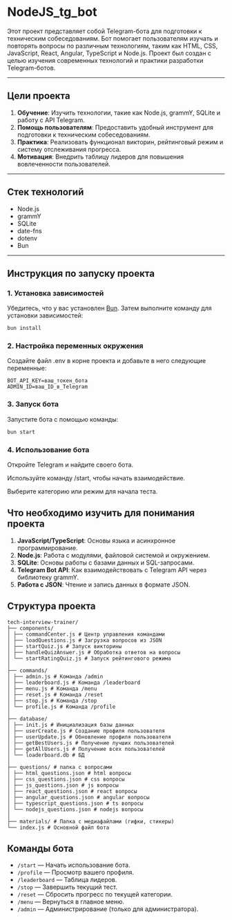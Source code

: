 # NodeJS_tg_bot
Этот проект представляет собой Telegram-бота для подготовки к техническим собеседованиям. Бот помогает пользователям изучать и повторять вопросы по различным технологиям, таким как HTML, CSS, JavaScript, React, Angular, TypeScript и Node.js. Проект был создан с целью изучения современных технологий и практики разработки Telegram-ботов.

---

## **Цели проекта**
1. **Обучение**: Изучить технологии, такие как Node.js, grammY, SQLite и работу с API Telegram.
2. **Помощь пользователям**: Предоставить удобный инструмент для подготовки к техническим собеседованиям.
3. **Практика**: Реализовать функционал викторин, рейтинговый режим и систему отслеживания прогресса.
4. **Мотивация**: Внедрить таблицу лидеров для повышения вовлеченности пользователей.

---

## **Стек технологий**
- Node.js
- grammY
- SQLite
- date-fns
- dotenv
- Bun

---

## **Инструкция по запуску проекта**

### **1. Установка зависимостей**

Убедитесь, что у вас установлен [Bun](https://bun.sh/). Затем выполните команду для установки зависимостей:
```bash
bun install
```

### **2. Настройка переменных окружения**

Создайте файл .env в корне проекта и добавьте в него следующие переменные:
```env
BOT_API_KEY=ваш_токен_бота
ADMIN_ID=ваш_ID_в_Telegram
```

### **3. Запуск бота**

Запустите бота с помощью команды:
```bash
bun start
```

### **4. Использование бота**

Откройте Telegram и найдите своего бота.

Используйте команду /start, чтобы начать взаимодействие.

Выберите категорию или режим для начала теста.

## **Что необходимо изучить для понимания проекта**
1. **JavaScript/TypeScript**: Основы языка и асинхронное программирование.
2. **Node.js**: Работа с модулями, файловой системой и окружением.
3. **SQLite**: Основы работы с базами данных и SQL-запросами.
4. **Telegram Bot API**: Как взаимодействовать с Telegram API через библиотеку grammY.
5. **Работа с JSON**: Чтение и запись данных в формате JSON.

## **Структура проекта**
```
tech-interview-trainer/
├── components/
│ ├── commandCenter.js # Центр управления командами
│ ├── loadQuestions.js # Загрузка вопросов из JSON
│ ├── startQuiz.js # Запуск викторины
│ ├── handleQuizAnswer.js # Обработка ответов на вопросы
│ └── startRatingQuiz.js # Запуск рейтингового режима
│
├── commands/
│ ├── admin.js # Команда /admin
│ ├── leaderboard.js # Команда /leaderboard
│ ├── menu.js # Команда /menu
│ ├── reset.js # Команда /reset
│ ├── stop.js # Команда /stop
│ └── profile.js # Команда /profile
│
├── database/
│ ├── init.js # Инициализация базы данных
│ ├── userCreate.js # Создание профиля пользователя
│ ├── userUpdate.js # Обновление профиля пользователя
│ ├── getBestUsers.js # Получение лучших пользователей
│ ├── getAllUsers.js # Получение всех пользователей
│ └── loaderboard.db # БД
│
├── questions/ # папка с вопросами
│ ├── html_questions.json # html вопросы
│ ├── css_questions.json # css вопросы
│ ├── js_questions.json # js вопросы
│ ├── react_questions.json # react вопросы
│ ├── angular_questions.json # angular вопросы
│ ├── typescript_questions.json # ts вопросы
│ └── nodejs_questions.json # nodejs вопросы
│
├── materials/ # Папка с медиафайлами (гифки, стикеры)
└── index.js # Основной файл бота
```

## **Команды бота**
- `/start` — Начать использование бота.
- `/profile` — Просмотр вашего профиля.
- `/leaderboard` — Таблица лидеров.
- `/stop` — Завершить текущий тест.
- `/reset` — Сбросить прогресс по текущей категории.
- `/menu` — Вернуться в главное меню.
- `/admin` — Администрирование (только для администратора).
